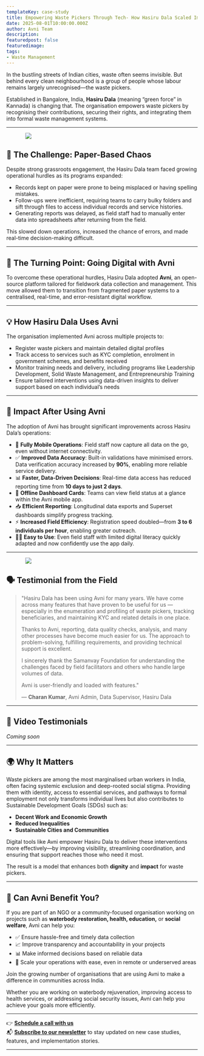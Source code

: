 ```yaml
---
templateKey: case-study 
title: Empowering Waste Pickers Through Tech- How Hasiru Dala Scaled Impact Using Avni
date: 2025-08-01T10:00:00.000Z 
author: Avni Team
description: 
featuredpost: false 
featuredimage:
tags:
- Waste Management
---
```

 

In the bustling streets of Indian cities, waste often seems invisible. But behind every clean neighbourhood is a group of people whose labour remains largely unrecognised—the waste pickers.

Established in Bangalore, India, **Hasiru Dala** (meaning “green force” in Kannada) is changing that. The organisation empowers waste pickers by recognising their contributions, securing their rights, and integrating them into formal waste management systems.

---

<div style="width: 80%; margin: auto; ">
    <img src="/img/2025-08-01-empowering-waste-pickers/123.png">
</div>

## 🧩 The Challenge: Paper-Based Chaos

Despite strong grassroots engagement, the Hasiru Dala team faced growing operational hurdles as its programs expanded:

- Records kept on paper were prone to being misplaced or having spelling mistakes.
- Follow-ups were inefficient, requiring teams to carry bulky folders and sift through files to access individual records and service histories.
- Generating reports was delayed, as field staff had to manually enter data into spreadsheets after returning from the field.

This slowed down operations, increased the chance of errors, and made real-time decision-making difficult.

---

## 🚀 The Turning Point: Going Digital with Avni

To overcome these operational hurdles, Hasiru Dala adopted **Avni**, an open-source platform tailored for fieldwork data collection and management. This move allowed them to transition from fragmented paper systems to a centralised, real-time, and error-resistant digital workflow.

---

## 💡 How Hasiru Dala Uses Avni

The organisation implemented Avni across multiple projects to:

- Register waste pickers and maintain detailed digital profiles  
- Track access to services such as KYC completion, enrolment in government schemes, and benefits received  
- Monitor training needs and delivery, including programs like Leadership Development, Solid Waste Management, and Entrepreneurship Training  
- Ensure tailored interventions using data-driven insights to deliver support based on each individual’s needs  

---

## 🌟 Impact After Using Avni

The adoption of Avni has brought significant improvements across Hasiru Dala’s operations:

- 📱 **Fully Mobile Operations**: Field staff now capture all data on the go, even without internet connectivity.  
- ✅ **Improved Data Accuracy**: Built-in validations have minimised errors. Data verification accuracy increased by **90%**, enabling more reliable service delivery.  
- 📊 **Faster, Data-Driven Decisions**: Real-time data access has reduced reporting time from **10 days to just 2 days**.  
- 🎯 **Offline Dashboard Cards**: Teams can view field status at a glance within the Avni mobile app.  
- 📥 **Efficient Reporting**: Longitudinal data exports and Superset dashboards simplify progress tracking.  
- ⚡ **Increased Field Efficiency**: Registration speed doubled—from **3 to 6 individuals per hour**, enabling greater outreach.  
- 👩‍💻 **Easy to Use**: Even field staff with limited digital literacy quickly adapted and now confidently use the app daily.  

---

<div style="width: 80%; margin: auto; ">
    <img src="/img/2025-08-01-empowering-waste-pickers/234.png">
</div>

## 🗣️ Testimonial from the Field

> "Hasiru Dala has been using Avni for many years. We have come across many features that have proven to be useful for us — especially in the enumeration and profiling of waste pickers, tracking beneficiaries, and maintaining KYC and related details in one place.
> 
> Thanks to Avni, reporting, data quality checks, analysis, and many other processes have become much easier for us. The approach to problem-solving, fulfilling requirements, and providing technical support is excellent.
> 
> I sincerely thank the Samanvay Foundation for understanding the challenges faced by field facilitators and others who handle large volumes of data.
> 
> Avni is user-friendly and loaded with features."
> 
> — **Charan Kumar**, Avni Admin, Data Supervisor, Hasiru Dala

---

## 🎥 Video Testimonials  
*Coming soon*

---

## 🌍 Why It Matters

Waste pickers are among the most marginalised urban workers in India, often facing systemic exclusion and deep-rooted social stigma. Providing them with identity, access to essential services, and pathways to formal employment not only transforms individual lives but also contributes to Sustainable Development Goals (SDGs) such as:

- **Decent Work and Economic Growth**
- **Reduced Inequalities**
- **Sustainable Cities and Communities**

Digital tools like Avni empower Hasiru Dala to deliver these interventions more effectively—by improving visibility, streamlining coordination, and ensuring that support reaches those who need it most.

The result is a model that enhances both **dignity** and **impact** for waste pickers.

---

## 🤝 Can Avni Benefit You?

If you are part of an NGO or a community-focused organisation working on projects such as **waterbody restoration, health, education,** or **social welfare**, Avni can help you:

- ✅ Ensure hassle-free and timely data collection  
- 📈 Improve transparency and accountability in your projects  
- 📊 Make informed decisions based on reliable data  
- 🚀 Scale your operations with ease, even in remote or underserved areas  

Join the growing number of organisations that are using Avni to make a difference in communities across India.

Whether you are working on waterbody rejuvenation, improving access to health services, or addressing social security issues, Avni can help you achieve your goals more efficiently.

---

👉 **[Schedule a call with us](#)**  
📬 **[Subscribe to our newsletter](#)** to stay updated on new case studies, features, and implementation stories.

---
